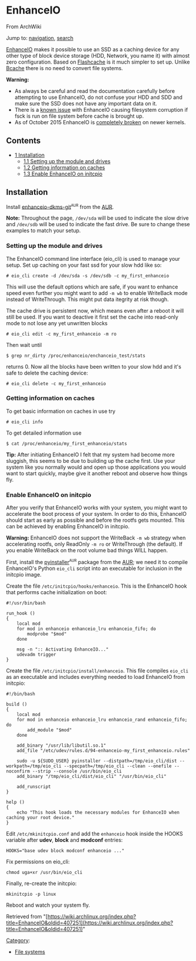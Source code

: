 # EnhanceIO

From ArchWiki

Jump to: [navigation](#column-one), [search](#searchInput)

[EnhanceIO](https://github.com/stec-inc/EnhanceIO) makes it possible to use an SSD as a caching device for any other type of block device storage (HDD, Network, you name it) with almost zero configuration. Based on [Flashcache](/index.php/Flashcache "Flashcache") is it much simpler to set up. Unlike [Bcache](/index.php/Bcache "Bcache") there is no need to convert file systems.

**Warning:**

*   As always be careful and read the documentation carefully before attempting to use EnhanceIO, do not confuse your HDD and SDD and make sure the SSD does not have any important data on it.
*   There is a [known issue](https://github.com/stec-inc/EnhanceIO/issues/30) with EnhanceIO causing filesystem corruption if fsck is run on file system before cache is brought up.
*   As of October 2015 EnhanceIO is [completely broken](https://github.com/stec-inc/EnhanceIO/issues/106) on newer kernels.

## Contents

*   [1 Installation](#Installation)
    *   [1.1 Setting up the module and drives](#Setting_up_the_module_and_drives)
    *   [1.2 Getting information on caches](#Getting_information_on_caches)
    *   [1.3 Enable EnhanceIO on initcpio](#Enable_EnhanceIO_on_initcpio)

## Installation

Install [enhanceio-dkms-git](https://aur.archlinux.org/packages/enhanceio-dkms-git/)<sup><small>AUR</small></sup> from the [AUR](/index.php/AUR "AUR").

**Note:** Throughout the page, `/dev/sda` will be used to indicate the slow drive and `/dev/sdb` will be used to indicate the fast drive. Be sure to change these examples to match your setup.

### Setting up the module and drives

The EnhanceIO command line interface (eio_cli) is used to manage your setup. Set up caching on your fast ssd for your slow hdd like so:

```
# eio_cli create -d /dev/sda -s /dev/sdb -c my_first_enhanceio

```

This will use the default options which are safe, if you want to enhance speed even further you might want to add `-m wb` to enable WriteBack mode instead of WriteThrough. This might put data itegrity at risk though.

The cache drive is persistent now, which means even after a reboot it will still be used. If you want to deactive it first set the cache into read-only mode to not lose any yet unwritten blocks

```
# eio_cli edit -c my_first_enhanceio -m ro

```

Then wait until

```
$ grep nr_dirty /proc/enhanceio/enchanceio_test/stats

```

returns 0\. Now all the blocks have been written to your slow hdd and it's safe to delete the caching device:

```
# eio_cli delete -c my_first_enhanceio

```

### Getting information on caches

To get basic information on caches in use try

```
# eio_cli info

```

To get detailed information use

```
$ cat /proc/enhanceio/my_first_enhanceio/stats

```

**Tip:** After initiating EnhanceIO I felt that my system had become more sluggish, this seems to be due to building up the cache first. Use your system like you normally would and open up those applications you would want to start quickly, maybe give it another reboot and observe how things fly.

### Enable EnhanceIO on initcpio

After you verify that EnhanceIO works with your system, you might want to accelerate the boot process of your system. In order to do this, EnhanceIO should start as early as possible and before the rootfs gets mounted. This can be achieved by enabling EnhanceIO in initcpio.

**Warning:** EnhanceIO does not support the WriteBack `-m wb` strategy when accelerating rootfs, only ReadOnly `-m ro` or WriteThrough (the default). If you enable WriteBack on the root volume bad things WILL happen.

First, install the [pyinstaller](https://aur.archlinux.org/packages/pyinstaller/)<sup><small>AUR</small></sup> package from the [AUR](/index.php/AUR "AUR"); we need it to compile EnhanceIO's Python `eio_cli` script into an executable for inclusion in the initcpio image.

Create the file `/etc/initcpio/hooks/enhanceio`. This is the EnhanceIO hook that performs cache initialization on boot:

```
#!/usr/bin/bash

run_hook ()
{
    local mod
    for mod in enhanceio enhanceio_lru enhanceio_fifo; do
        modprobe "$mod"
    done

    msg -n ":: Activating EnhanceIO..."
    udevadm trigger
}

```

Create the file `/etc/initcpio/install/enhanceio`. This file compiles `eio_cli` as an executable and includes everything needed to load EnhanceIO from initcpio:

```
#!/bin/bash

build ()
{
    local mod
    for mod in enhanceio enhanceio_lru enhanceio_rand enhanceio_fifo; do
        add_module "$mod"
    done

    add_binary "/usr/lib/libutil.so.1"
    add_file "/etc/udev/rules.d/94-enhanceio-my_first_enhanceio.rules"

    sudo -u ${SUDO_USER} pyinstaller --distpath=/tmp/eio_cli/dist --workpath=/tmp/eio_cli --specpath=/tmp/eio_cli --clean --onefile --noconfirm --strip --console /usr/bin/eio_cli
    add_binary "/tmp/eio_cli/dist/eio_cli" "/usr/bin/eio_cli"

    add_runscript
}

help ()
{
    echo "This hook loads the necessary modules for EnhanceIO when caching your root device."
}

```

Edit `/etc/mkinitcpio.conf` and add the `enhanceio` hook inside the HOOKS variable after **udev**, **block** and **modconf** entries:

```
HOOKS="base udev block modconf enhanceio ..."

```

Fix permissions on eio_cli:

```
chmod uga+xr /usr/bin/eio_cli

```

Finally, re-create the initcpio:

```
mkinitcpio -p linux

```

Reboot and watch your system fly.

Retrieved from "[https://wiki.archlinux.org/index.php?title=EnhanceIO&oldid=407251](https://wiki.archlinux.org/index.php?title=EnhanceIO&oldid=407251)"

[Category](/index.php/Special:Categories "Special:Categories"):

*   [File systems](/index.php/Category:File_systems "Category:File systems")